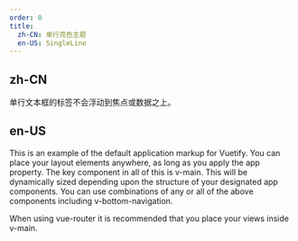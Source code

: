 ```yaml
---
order: 0
title:
  zh-CN: 单行亮色主题
  en-US: SingleLine
---
```


## zh-CN

单行文本框的标签不会浮动到焦点或数据之上。

## en-US

This is an example of the default application markup for Vuetify. You can place your layout elements anywhere, as long as you apply the app property. The key component in all of this is v-main. This will be dynamically sized depending upon the structure of your designated app components. You can use combinations of any or all of the above components including v-bottom-navigation.

When using vue-router it is recommended that you place your views inside v-main.
